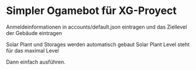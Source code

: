 # Simpler  Ogamebot für XG-Proyect
Anmeldeinformationen in accounts/default.json eintragen
und das Ziellevel der Gebäude eintragen

Solar Plant und Storages werden automatisch gebaut
Solar Plant Level steht für das maximal Level

Dann einfach ausführen.